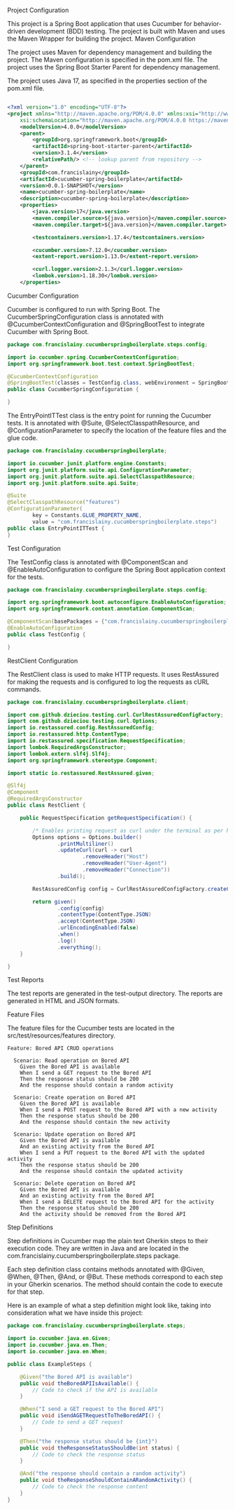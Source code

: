 Project Configuration

This project is a Spring Boot application that uses Cucumber for behavior-driven development (BDD) testing. The project is built with Maven and uses the Maven Wrapper for building the project.
Maven Configuration

The project uses Maven for dependency management and building the project. The Maven configuration is specified in the pom.xml file. The project uses the Spring Boot Starter Parent for dependency management.

The project uses Java 17, as specified in the properties section of the pom.xml file.

```xml

<?xml version="1.0" encoding="UTF-8"?>
<project xmlns="http://maven.apache.org/POM/4.0.0" xmlns:xsi="http://www.w3.org/2001/XMLSchema-instance"
	xsi:schemaLocation="http://maven.apache.org/POM/4.0.0 https://maven.apache.org/xsd/maven-4.0.0.xsd">
	<modelVersion>4.0.0</modelVersion>
	<parent>
		<groupId>org.springframework.boot</groupId>
		<artifactId>spring-boot-starter-parent</artifactId>
		<version>3.1.4</version>
		<relativePath/> <!-- lookup parent from repository -->
	</parent>
	<groupId>com.francislainy</groupId>
	<artifactId>cucumber-spring-boilerplate</artifactId>
	<version>0.0.1-SNAPSHOT</version>
	<name>cucumber-spring-boilerplate</name>
	<description>cucumber-spring-boilerplate</description>
	<properties>
		<java.version>17</java.version>
		<maven.compiler.source>${java.version}</maven.compiler.source>
		<maven.compiler.target>${java.version}</maven.compiler.target>

		<testcontainers.version>1.17.4</testcontainers.version>

		<cucumber.version>7.12.0</cucumber.version>
		<extent-report.version>1.13.0</extent-report.version>

		<curl.logger.version>2.1.3</curl.logger.version>
		<lombok.version>1.18.30</lombok.version>
	</properties>
```

Cucumber Configuration

Cucumber is configured to run with Spring Boot. The CucumberSpringConfiguration class is annotated with @CucumberContextConfiguration and @SpringBootTest to integrate Cucumber with Spring Boot.

```java
package com.francislainy.cucumberspringboilerplate.steps.config;

import io.cucumber.spring.CucumberContextConfiguration;
import org.springframework.boot.test.context.SpringBootTest;

@CucumberContextConfiguration
@SpringBootTest(classes = TestConfig.class, webEnvironment = SpringBootTest.WebEnvironment.RANDOM_PORT)
public class CucumberSpringConfiguration {

}
```

The EntryPointITTest class is the entry point for running the Cucumber tests. It is annotated with @Suite, @SelectClasspathResource, and @ConfigurationParameter to specify the location of the feature files and the glue code.

```java
package com.francislainy.cucumberspringboilerplate;

import io.cucumber.junit.platform.engine.Constants;
import org.junit.platform.suite.api.ConfigurationParameter;
import org.junit.platform.suite.api.SelectClasspathResource;
import org.junit.platform.suite.api.Suite;

@Suite
@SelectClasspathResource("features")
@ConfigurationParameter(
		key = Constants.GLUE_PROPERTY_NAME,
		value = "com.francislainy.cucumberspringboilerplate.steps")
public class EntryPointITTest {
}
```

Test Configuration

The TestConfig class is annotated with @ComponentScan and @EnableAutoConfiguration to configure the Spring Boot application context for the tests.

```java
package com.francislainy.cucumberspringboilerplate.steps.config;

import org.springframework.boot.autoconfigure.EnableAutoConfiguration;
import org.springframework.context.annotation.ComponentScan;

@ComponentScan(basePackages = {"com.francislainy.cucumberspringboilerplate", "com.francislainy.cucumberspringboilerplate.client"})
@EnableAutoConfiguration
public class TestConfig {

}
```

RestClient Configuration

The RestClient class is used to make HTTP requests. It uses RestAssured for making the requests and is configured to log the requests as cURL commands.

```java
package com.francislainy.cucumberspringboilerplate.client;

import com.github.dzieciou.testing.curl.CurlRestAssuredConfigFactory;
import com.github.dzieciou.testing.curl.Options;
import io.restassured.config.RestAssuredConfig;
import io.restassured.http.ContentType;
import io.restassured.specification.RequestSpecification;
import lombok.RequiredArgsConstructor;
import lombok.extern.slf4j.Slf4j;
import org.springframework.stereotype.Component;

import static io.restassured.RestAssured.given;

@Slf4j
@Component
@RequiredArgsConstructor
public class RestClient {

    public RequestSpecification getRequestSpecification() {

        /* Enables printing request as curl under the terminal as per https://github.com/dzieciou/curl-logger */
        Options options = Options.builder()
                .printMultiliner()
                .updateCurl(curl -> curl
                        .removeHeader("Host")
                        .removeHeader("User-Agent")
                        .removeHeader("Connection"))
                .build();

        RestAssuredConfig config = CurlRestAssuredConfigFactory.createConfig(options);

        return given()
                .config(config)
                .contentType(ContentType.JSON)
                .accept(ContentType.JSON)
                .urlEncodingEnabled(false)
                .when()
                .log()
                .everything();
    }

}
```

Test Reports

The test reports are generated in the test-output directory. The reports are generated in HTML and JSON formats.

Feature Files

The feature files for the Cucumber tests are located in the src/test/resources/features directory.

```gherkin
Feature: Bored API CRUD operations

  Scenario: Read operation on Bored API
    Given the Bored API is available
    When I send a GET request to the Bored API
    Then the response status should be 200
    And the response should contain a random activity

  Scenario: Create operation on Bored API
    Given the Bored API is available
    When I send a POST request to the Bored API with a new activity
    Then the response status should be 200
    And the response should contain the new activity

  Scenario: Update operation on Bored API
    Given the Bored API is available
    And an existing activity from the Bored API
    When I send a PUT request to the Bored API with the updated activity
    Then the response status should be 200
    And the response should contain the updated activity

  Scenario: Delete operation on Bored API
    Given the Bored API is available
    And an existing activity from the Bored API
    When I send a DELETE request to the Bored API for the activity
    Then the response status should be 200
    And the activity should be removed from the Bored API
```

Step Definitions

Step definitions in Cucumber map the plain text Gherkin steps to their execution code. They are written in Java and are located in the com.francislainy.cucumberspringboilerplate.steps package.

Each step definition class contains methods annotated with @Given, @When, @Then, @And, or @But. These methods correspond to each step in your Gherkin scenarios. The method should contain the code to execute for that step.

Here is an example of what a step definition might look like, taking into consideration what we have inside this project:

```java
package com.francislainy.cucumberspringboilerplate.steps;

import io.cucumber.java.en.Given;
import io.cucumber.java.en.Then;
import io.cucumber.java.en.When;

public class ExampleSteps {

    @Given("the Bored API is available")
    public void theBoredAPIIsAvailable() {
        // Code to check if the API is available
    }

    @When("I send a GET request to the Bored API")
    public void iSendAGETRequestToTheBoredAPI() {
        // Code to send a GET request
    }

    @Then("the response status should be {int}")
    public void theResponseStatusShouldBe(int status) {
        // Code to check the response status
    }

    @And("the response should contain a random activity")
    public void theResponseShouldContainARandomActivity() {
        // Code to check the response content
    }
}
```



